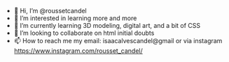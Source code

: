 - 👋 Hi, I’m @roussetcandel
- 👀 I’m interested in learning more and more
- 🌱 I’m currently learning 3D modeling, digital art, and a bit of CSS
- 💞️ I’m looking to collaborate on html initial doubts
- 📫 How to reach me my email: isaacalvescandel@gmail or via instagram https://www.instagram.com/rousset_candel/

<!---
roussetcandel/roussetcandel is a ✨ special ✨ repository because its `README.md` (this file) appears on your GitHub profile.
You can click the Preview link to take a look at your changes.
--->
